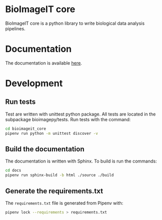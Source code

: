 
# BioImageIT core

BioImageIT core is a python library to write biological data analysis pipelines.

# Documentation

The documentation is available [here](https://bioimageit.github.io/bioimageit_core/).

# Development

## Run tests

Test are written with unittest python package. All tests are located in the subpackage bioimagepy/tests.
Run tests with the command:

```bash
cd bioimageit_core
pipenv run python -m unittest discover -v
```

## Build the documentation

The documentation is written with Sphinx. To build is run the commands:

```bash
cd docs
pipenv run sphinx-build -b html ./source ./build
```

## Generate the requirements.txt

The `requirements.txt` file is generated from Pipenv with:

```bash
pipenv lock --requirements > requirements.txt
```

